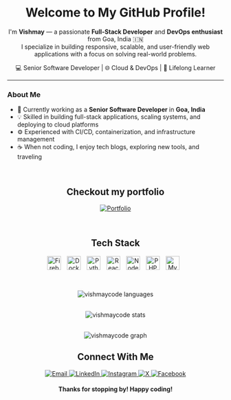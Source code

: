 <h1 align="center">Welcome to My GitHub Profile!</h1>

<p align="center">
  I'm <strong>Vishmay</strong> — a passionate <strong>Full-Stack Developer</strong> and <strong>DevOps enthusiast</strong> from Goa, India 🇮🇳<br>
  I specialize in building responsive, scalable, and user-friendly web applications with a focus on solving real-world problems.
</p>

<p align="center">
  💻 Senior Software Developer | 🌐 Cloud & DevOps | 🧠 Lifelong Learner
</p>

---

### About Me

- 🔭 Currently working as a **Senior Software Developer** in **Goa, India**
- 💡 Skilled in building full-stack applications, scaling systems, and deploying to cloud platforms
- ⚙️ Experienced with CI/CD, containerization, and infrastructure management
- ☕ When not coding, I enjoy tech blogs, exploring new tools, and traveling

<br />

<h2 align="center">Checkout my portfolio</h2>
<p align="center">
    <a href="https://vishcodes.com/">
      <img src="https://img.shields.io/badge/Portfolio-white?style=for-the-badge&logo=googlechrome&logoColor=black" alt="Portfolio" />
    </a>
</p>
<br />

<h2 align="center">Tech Stack</h2>
<p align="center">
  <img alt="Firebase" width="32px" src="https://cdn.jsdelivr.net/gh/devicons/devicon/icons/firebase/firebase-original.svg" style="padding-right:10px;" />
  <img alt="Docker" width="32px" src="https://cdn.jsdelivr.net/gh/devicons/devicon/icons/docker/docker-original.svg" style="padding-right:10px;" />
  <img alt="Python" width="32px" src="https://cdn.jsdelivr.net/gh/devicons/devicon/icons/python/python-original.svg" style="padding-right:10px;" />
  <img alt="React" width="32px" src="https://cdn.jsdelivr.net/gh/devicons/devicon/icons/react/react-original.svg" style="padding-right:10px;" />
  <img alt="Node.js" width="32px" src="https://cdn.jsdelivr.net/gh/devicons/devicon/icons/nodejs/nodejs-original.svg" style="padding-right:10px;" />
  <img alt="PHP" width="32px" src="https://cdn.jsdelivr.net/gh/devicons/devicon/icons/php/php-original.svg" style="padding-right:10px;" />
  <img alt="MySQL" width="32px" src="https://cdn.jsdelivr.net/gh/devicons/devicon/icons/mysql/mysql-original.svg" style="padding-right:10px;" />
</p>

<br />
<p align="center"><img src="https://github-readme-stats.vercel.app/api/top-langs/?username=vishmaycode&layout=compact&hide_title=1&card_width=467&theme=gotham&langs_count=8" alt="vishmaycode languages" />
<br />
<br />
<p align="center"><img src="https://github-readme-stats.vercel.app/api?username=vishmaycode&show_icons=true&theme=gotham&hide=issues,contribs&count_private=true&include_all_commits=true" alt="vishmaycode stats" />
<br />
<br />
<p align="center"><img src="https://github-readme-activity-graph.vercel.app/graph?username=vishmaycode&bg_color=0d1117&border_color=e4e2e2&color=90c4c1&title_color=2aa889&line=259076&point=99d1ce&grid=false&days=50" alt="vishmaycode graph"</p>
<br />


<h2 align="center">Connect With Me</h2>
<p align="center">
  <a href="mailto:vishmaycode@gmail.com">
    <img src="https://img.shields.io/badge/Email-red?style=for-the-badge&logo=gmail&logoColor=white" alt="Email" />
  </a>
  <a href="https://www.linkedin.com/in/vishmay">
    <img src="https://img.shields.io/badge/LinkedIn-blue?style=for-the-badge&logo=linkedin&logoColor=white" alt="LinkedIn" />
  </a>
  <a href="https://www.instagram.com/__vishmay__/">
    <img src="https://img.shields.io/badge/Instagram-E4405F?style=for-the-badge&logo=instagram&logoColor=white" alt="Instagram" />
  </a>
  <a href="https://x.com/VishmayK7">
    <img src="https://img.shields.io/badge/X-000000?style=for-the-badge&logo=x&logoColor=white" alt="X" />
  </a>
  <a href="https://www.facebook.com/vishmay.karbotkar">
    <img src="https://img.shields.io/badge/Facebook-1877F2?style=for-the-badge&logo=facebook&logoColor=white" alt="Facebook" />
  </a>
</p>



<h4 align="center">Thanks for stopping by! Happy coding!</h4>
